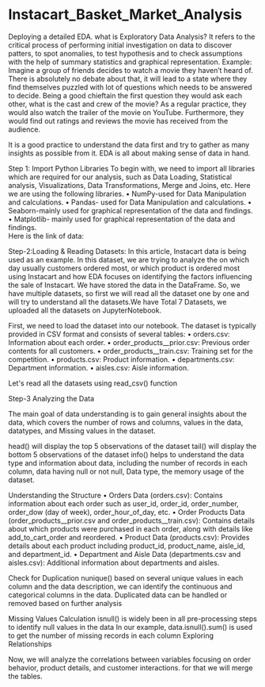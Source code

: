 # Instacart_Basket_Market_Analysis

Deploying a detailed EDA.
what is Exploratory Data Analysis?
It refers to the critical process of performing initial investigation on data to discover patters, to spot anomalies, to test hypothesis and to check assumptions with the help of summary statistics and graphical representation.
Example: Imagine a group of friends decides to watch a movie they haven’t heard of. There is absolutely no debate about that, it will lead to a state where they find themselves puzzled with lot of questions which needs to be answered to decide. Being a good chieftain the first question they would ask each other, what is the cast and crew of the movie? As a regular practice, they would also watch the trailer of the movie on YouTube. Furthermore, they would find out ratings and reviews the movie has received from the audience.

It is a good practice to understand the data first and try to gather as many insights as possible from it. EDA is all about making sense of data in hand. 





Step 1: Import Python Libraries
To begin with, we need to import all libraries which are required for our analysis, such as Data Loading, Statistical analysis, Visualizations, Data Transformations, Merge and Joins, etc.
Here we are using the following libraries.
•	NumPy-used for Data Manipulation and calculations.
•	Pandas- used for Data Manipulation and calculations.
•	Seaborn-mainly used for graphical representation of the data and findings.
•	Matplotlib- mainly used for graphical representation of the data and findings.  
Here is the link of data:


Step-2:Loading & Reading Datasets:
In this article, Instacart data is being used as an example. In this dataset, we are trying to analyze the on which day usually customers ordered most, or which product is ordered most using Instacart and how EDA focuses on identifying the factors influencing the sale of Instacart. We have stored the data in the DataFrame.
So, we have multiple datasets, so first we will read all the dataset one by one and will try to understand all the datasets.We have Total 7 Datasets, we uploaded all the datasets on JupyterNotebook.



 
First, we need to load the dataset into our notebook. The dataset is typically provided in CSV format and consists of several tables:
•	orders.csv: Information about each order.
•	order_products__prior.csv: Previous order contents for all customers.
•	order_products__train.csv: Training set for the competition.
•	products.csv: Product information.
•	departments.csv: Department information.
•	aisles.csv: Aisle information.

Let's read all the datasets using read_csv() function

Step-3 Analyzing the Data

The main goal of data understanding is to gain general insights about the data, which covers the number of rows and columns, values in the data, datatypes, and Missing values in the dataset.

 


head() will display the top 5 observations of the dataset
tail() will display the bottom 5 observations of the dataset
info() helps to understand the data type and information about data, including the number of records in each column, data having null or not null, Data type, the memory usage of the dataset.


Understanding the Structure
•	Orders Data (orders.csv): Contains information about each order such as user_id, order_id, order_number, order_dow (day of week), order_hour_of_day, etc.
•	Order Products Data (order_products__prior.csv and order_products__train.csv): Contains details about which products were purchased in each order, along with details like add_to_cart_order and reordered.
•	Product Data (products.csv): Provides details about each product including product_id, product_name, aisle_id, and department_id.
•	Department and Aisle Data (departments.csv and aisles.csv): Additional information about departments and aisles.




 





 





 


Check for Duplication
nunique() based on several unique values in each column and the data description, we can identify the continuous and categorical columns in the data. Duplicated data can be handled or removed based on further analysis

 

Missing Values Calculation
isnull() is widely been in all pre-processing steps to identify null values in the data
In our example, data.isnull().sum() is used to get the number of missing records in each column
Exploring Relationships

Now, we will analyze the correlations between variables focusing on order behavior, product details, and customer interactions. for that  we will merge the tables.






